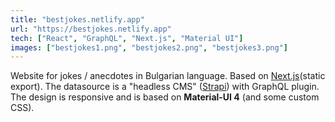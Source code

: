 ```yaml
---
title: "bestjokes.netlify.app"
url: "https://bestjokes.netlify.app"
tech: ["React", "GraphQL", "Next.js", "Material UI"]
images: ["bestjokes1.png", "bestjokes2.png", "bestjokes3.png"]
---
```


Website for jokes / anecdotes in Bulgarian language. Based on [Next.js](https://nextjs.org/)(static export). The datasource is a "headless CMS" ([Strapi](https://strapi.io/)) with GraphQL plugin. The design is responsive and is based on **Material-UI 4** (and some custom CSS). 

